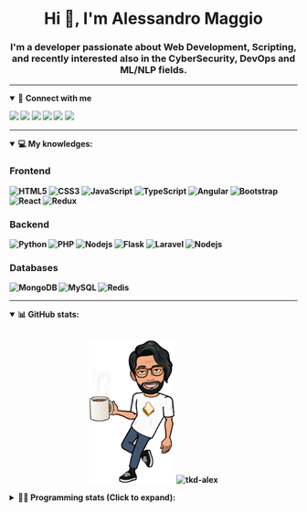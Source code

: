 <h1 align="center">Hi 👋, I'm Alessandro Maggio</h1>
<h3 align="center">I'm a developer passionate about Web Development, Scripting, and recently interested also in the CyberSecurity, DevOps and ML/NLP fields.</h3>

____

<details open>
<summary>🤝 <b>Connect with me<b></summary>

<p align = "center">

[<img src="https://img.shields.io/badge/twitter-1DA1F2.svg?&style=for-the-badge&logo=twitter&logoColor=white" />](https://twitter.com/TkdAxel)
[<img src ="https://img.shields.io/badge/portfolio-web-%23.svg?&style=for-the-badge&logo=&logoColor=white%22">](https://alessandromaggio.it/)
[<img src ="https://img.shields.io/badge/Telegram-1ca0f1.svg?&style=for-the-badge&logo=Telegram&logoColor=white%22&link=https://t.me/TkdAlex">](https://t.me/TkdAlex/)
[<img src="https://img.shields.io/badge/gmail-c14438.svg?&style=for-the-badge&logo=Gmail&logoColor=white&link=mailto:alex.tkd.alex@gmail.com"/>](mailto:alex.tkd.alex@gmail.com)
[<img src="https://img.shields.io/badge/linkedin-0077B5.svg?&style=for-the-badge&logo=linkedin&logoColor=white" />](https://www.linkedin.com/in/aalessandromaggio/)
[<img src = "https://img.shields.io/badge/instagram-E4405F.svg?&style=for-the-badge&logo=instagram&logoColor=white">](https://www.instagram.com/tkd_alex/)
<!--- [![Visits Badge](https://badges.pufler.dev/visits/tkd-alex/tkd-alex?style=for-the-badge&color=blue)](https://github.com/tkd-alex/tkd-alex) -->

</p>

</details>

---

<details open>
<summary>💻 <b>My knowledges</b>: </summary>

### Frontend
![HTML5](https://img.shields.io/badge/-HTML5-E34F26.svg?style=for-the-badge&logo=html5&logoColor=ffffff)
![CSS3](https://img.shields.io/badge/-CSS3-1572B6.svg?style=for-the-badge&logo=css3)
![JavaScript](https://img.shields.io/badge/-JavaScript-282C34?style=for-the-badge&logo=javascript)
![TypeScript](https://img.shields.io/badge/-TypeScript-007ACC?style=for-the-badge&logo=typescript)
![Angular](https://img.shields.io/badge/-Angular-DD0031?style=for-the-badge&logo=angular)
![Bootstrap](https://img.shields.io/badge/-Bootstrap-563D7C.svg?style=for-the-badge&logo=bootstrap)
![React](https://img.shields.io/badge/-React-282C34.svg?style=for-the-badge&logo=react&logoColor=ffffff)
![Redux](https://img.shields.io/badge/-Redux-764ABC.svg?style=for-the-badge&logo=redux)

### Backend
![Python](https://img.shields.io/badge/-Python-3776AB.svg?style=for-the-badge&logo=Python&logoColor=ffffff)
![PHP](https://img.shields.io/badge/-PHP-777BB4.svg?style=for-the-badge&logo=PHP&logoColor=ffffff)
![Nodejs](https://img.shields.io/badge/-Bash-4EAA25.svg?style=for-the-badge&logo=gnu-bash&logoColor=ffffff)
![Flask](https://img.shields.io/badge/-Flask-282C34.svg?style=for-the-badge&logo=flask)
![Laravel](https://img.shields.io/badge/-Laravel-FF2D20.svg?style=for-the-badge&logo=laravel&logoColor=ffffff)
![Nodejs](https://img.shields.io/badge/-Nodejs-339933.svg?style=for-the-badge&logo=Node.js&logoColor=ffffff)

### Databases
![MongoDB](https://img.shields.io/badge/-MongoDB-47A248?style=for-the-badge&logo=mongodb&logoColor=ffffff)
![MySQL](https://img.shields.io/badge/-MySQL-4479A1?style=for-the-badge&logo=mysql&logoColor=ffffff)
![Redis](https://img.shields.io/badge/-Redis-DC382D?style=for-the-badge&logo=Redis&logoColor=ffffff)

</details>

---

<details open>
 <summary>📊 <b>GitHub stats</b>: </summary>

<br>

<p align = "center">
    <img src="https://raw.githubusercontent.com/Tkd-Alex/tkd-alex/master/images/321517cd-ff68-41a7-b0d1-e765680568a7-8b6448d9-c944-4146-b633-adbdd25cb471-v1.png" height="250" />
    <img src="https://github-readme-stats.vercel.app/api?username=tkd-alex&show_icons=true&count_private=true&hide_border=true&line_height=25" alt="tkd-alex">
</p>

</design>

<details>
 <summary>👨‍💻 <b>Programming stats (Click to expand)</b>: </summary>
 
<!--START_SECTION:waka-->
**I'm an Early 🐤** 

```text
🌞 Morning    222 commits    ████░░░░░░░░░░░░░░░░░░░░░   19.09% 
🌆 Daytime    467 commits    ██████████░░░░░░░░░░░░░░░   40.15% 
🌃 Evening    437 commits    █████████░░░░░░░░░░░░░░░░   37.58% 
🌙 Night      37 commits     ░░░░░░░░░░░░░░░░░░░░░░░░░   3.18%

```
📅 **I'm Most Productive on Wednesday** 

```text
Monday       167 commits    ███░░░░░░░░░░░░░░░░░░░░░░   14.36% 
Tuesday      200 commits    ████░░░░░░░░░░░░░░░░░░░░░   17.2% 
Wednesday    230 commits    █████░░░░░░░░░░░░░░░░░░░░   19.78% 
Thursday     168 commits    ███░░░░░░░░░░░░░░░░░░░░░░   14.45% 
Friday       178 commits    ███░░░░░░░░░░░░░░░░░░░░░░   15.31% 
Saturday     100 commits    ██░░░░░░░░░░░░░░░░░░░░░░░   8.6% 
Sunday       120 commits    ██░░░░░░░░░░░░░░░░░░░░░░░   10.32%

```


📊 **This Week I Spent My Time On** 

```text
⌚︎ Time Zone: Europe/Rome

💬 Programming Languages: 
Python                   10 hrs 51 mins      ████████████░░░░░░░░░░░░░   47.91% 
Java                     4 hrs 40 mins       █████░░░░░░░░░░░░░░░░░░░░   20.64% 
Groovy                   3 hrs 57 mins       ████░░░░░░░░░░░░░░░░░░░░░   17.43% 
Kotlin                   48 mins             █░░░░░░░░░░░░░░░░░░░░░░░░   3.56% 
Other                    29 mins             ░░░░░░░░░░░░░░░░░░░░░░░░░   2.15%

🔥 Editors: 
VS Code                  11 hrs 16 mins      ████████████░░░░░░░░░░░░░   49.76% 
Android Studio           9 hrs 42 mins       ██████████░░░░░░░░░░░░░░░   42.84% 
Sublime Text             1 hr 40 mins        █░░░░░░░░░░░░░░░░░░░░░░░░   7.41%

🐱‍💻 Projects: 
COPenaghenAIO            8 hrs 3 mins        █████████░░░░░░░░░░░░░░░░   35.55% 
AndroidImageExperiment   5 hrs 25 mins       ██████░░░░░░░░░░░░░░░░░░░   23.97% 
YouTellMe                2 hrs 52 mins       ███░░░░░░░░░░░░░░░░░░░░░░   12.65% 
myStore                  2 hrs 13 mins       ██░░░░░░░░░░░░░░░░░░░░░░░   9.85% 
d4j-demo                 1 hr 7 mins         █░░░░░░░░░░░░░░░░░░░░░░░░   4.99%

💻 Operating System: 
Linux                    22 hrs 40 mins      █████████████████████████   100.0%

```

**I Mostly Code in Python** 

```text
Python                   32 repos            ██████████░░░░░░░░░░░░░░░   42.11% 
JavaScript               12 repos            ████░░░░░░░░░░░░░░░░░░░░░   15.79% 
PHP                      5 repos             █░░░░░░░░░░░░░░░░░░░░░░░░   6.58% 
HTML                     5 repos             █░░░░░░░░░░░░░░░░░░░░░░░░   6.58% 
CSS                      5 repos             █░░░░░░░░░░░░░░░░░░░░░░░░   6.58%

```



 Last Updated on 30/03/2022 06:07:41 UTC
<!--END_SECTION:waka-->

</details>
